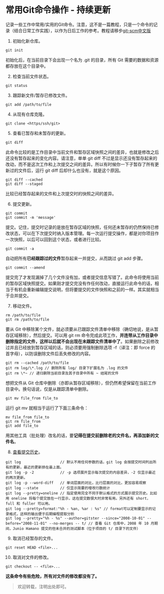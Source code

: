# 常用Git命令操作 - 持续更新 #

记录一些工作中常用/实用的Git命令。注意，这不是一篇教程，只是一个命令的记录（结合日常工作实践），以作为日后工作的参考。教程请移步[git-scm中文版](https://git-scm.com/book/zh/v1)

1. 初始化新仓库。
```
git init
```
初始化后，在当前目录下会出现一个名为 .git 的目录，所有 Git 需要的数据和资源都存放在这个目录中。

2. 检查当前文件状态。
```
git status
```

3. 跟踪新文件/暂存已修改文件。
```
git add /path/to/file
```

4. 从现有仓库克隆。
```
git clone <https/ssh/git>
```

5. 查看已暂存和未暂存的更新。
```
git diff
```
此命令比较的是工作目录中当前文件和暂存区域快照之间的差异，也就是修改之后还没有暂存起来的变化内容。请注意，单单 git diff 不过是显示还没有暂存起来的改动，而不是这次工作和上次提交之间的差异。所以有时候你一下子暂存了所有更新过的文件后，运行 git diff 后却什么也没有，就是这个原因。
```
git diff --cached
git diff --staged
```
比较已经暂存起来的文件和上次提交时的快照之间的差异。

6. 提交更新。
```
git commit
git commit -m 'message'
```
提交。记住，提交时记录的是放在暂存区域的快照，任何还未暂存的仍然保持已修改状态，可以在下次提交时纳入版本管理。每一次运行提交操作，都是对你项目作一次快照，以后可以回到这个状态，或者进行比较。
```
git commit -a
```
自动把所有**已经跟踪过的文件**暂存起来一并提交，从而跳过 git add 步骤。
```
git commit --amend
```
提交完了才发现漏掉了几个文件没有加，或者提交信息写错了。此命令将使用当前的暂存区域快照提交。如果刚才提交完没有作任何改动，直接运行此命令的话，相当于有机会重新编辑提交说明，但将要提交的文件快照和之前的一样。其实就相当于合并提交。

7. 移动文件。
```
rm /path/to/file
git rm /path/to/file
```
要从 Git 中移除某个文件，就必须要从已跟踪文件清单中移除（确切地说，是从暂存区域移除），然后提交。可以用 git rm 命令完成此项工作，**并连带从工作目录中删除指定的文件，这样以后就不会出现在未跟踪文件清单中了**。如果删除之前修改过并且已经放到暂存区域的话，则必须要用强制删除选项 -f（译注：即 force 的首字母），以防误删除文件后丢失修改的内容。 
```
git rm --cached /path/to/file
git rm log/\*.log // 删除所有 log/ 目录下扩展名为 .log 的文件
git rm \*~ // 递归删除当前目录及其子目录中所有 ~ 结尾的文件
```
想把文件从 Git 仓库中删除（亦即从暂存区域移除），但仍然希望保留在当前工作目录中。换句话说，仅是从跟踪清单中删除。
```
git mv file_from file_to
```
运行 git mv 就相当于运行了下面三条命令：
```
mv file_from file_to
git rm file_from
git add file_to
```
用其他工具（批处理）改名的话，要**记得在提交前删除老的文件名，再添加新的文件名**。

8. [查看提交历史](https://git-scm.com/book/zh/v1/Git-%E5%9F%BA%E7%A1%80-%E6%9F%A5%E7%9C%8B%E6%8F%90%E4%BA%A4%E5%8E%86%E5%8F%B2)。
```
git log                  // 默认不用任何参数的话，git log 会按提交时间列出所有的更新，最近的更新排在最上面。 
git log -p -2            // -p 选项展开显示每次提交的内容差异，-2 仅显示最近的两次更新。 
git log -p --word-diff   // 单词层面的对比，比行层面的对比，更加容易观察
git log --state          // 仅显示简要的增改行数统计
git log --pretty=oneline // 指定使用完全不同于默认格式的方式展示提交历史。比如用 oneline 将每个提交放在一行显示，这在提交数很大时非常有用。另外还有 short，full 和 fuller 可以用。
git log --pretty=format:"%h - %an, %ar : %s" // format可以定制要显示的记录格式，这样的输出便于后期编程提取分析
git log --pretty="%h - %s" --author=gitster --since="2008-10-01" --before="2008-11-01" --no-merges -- t/ // 查看 Git 仓库中，2008 年 10 月期间，Junio Hamano 提交的但未合并的测试脚本（位于项目的 t/ 目录下的文件）
```

9. 取消已经暂存的文件。
```
git reset HEAD <file>...
```

10. 取消对文件的修改。
```
git checkout -- <file>...
```
**这条命令有些危险，所有对文件的修改都没有了。**


> 欢迎转载，注明出处即可。